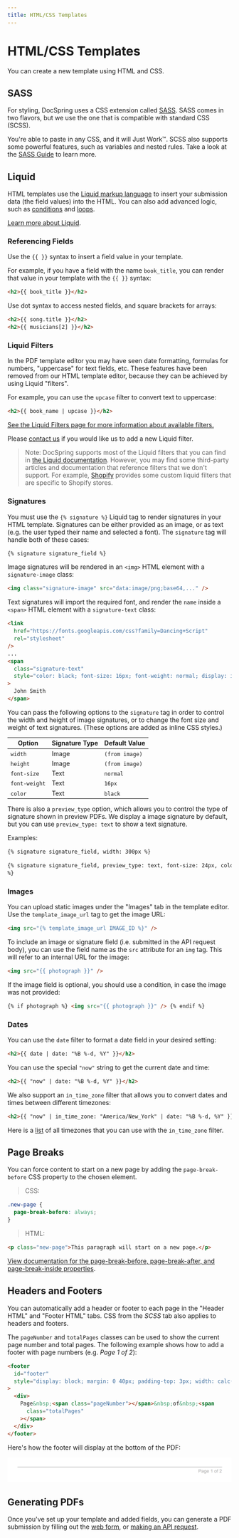 ```yaml
---
title: HTML/CSS Templates
---
```


# HTML/CSS Templates

You can create a new template using HTML and CSS.

## SASS

For styling, DocSpring uses a CSS extension called [SASS](http://sass-lang.com/). SASS comes in two flavors, but we use the one that is compatible with standard CSS (SCSS).

You're able to paste in any CSS, and it will Just Work&trade;. SCSS also supports some powerful features, such as variables and nested rules. Take a look at the [SASS Guide](http://sass-lang.com/guide#topic-2) to learn more.

## Liquid

HTML templates use the [Liquid markup language](https://shopify.github.io/liquid/basics/introduction/) to insert your submission data (the field values) into the HTML. You can also add advanced logic, such as [conditions](https://shopify.github.io/liquid/tags/control-flow/) and [loops](https://shopify.github.io/liquid/tags/iteration/).

[Learn more about Liquid](https://shopify.github.io/liquid/basics/introduction/).

### Referencing Fields

Use the `{{ }}` syntax to insert a field value in your template.

For example, if you have a field with the name `book_title`, you can render that value in your template with the `{{ }}` syntax:

```html
<h2>{{ book_title }}</h2>
```

Use dot syntax to access nested fields, and square brackets for arrays:

```html
<h2>{{ song.title }}</h2>
<h2>{{ musicians[2] }}</h2>
```

### Liquid Filters

In the PDF template editor you may have seen date formatting, formulas for numbers, "uppercase" for text fields, etc. These features have been removed from our HTML template editor, because they can be achieved by using Liquid "filters".

For example, you can use the `upcase` filter to convert text to uppercase:

```html
<h2>{{ book_name | upcase }}</h2>
```

[See the Liquid Filters page for more information about available filters.](./liquid-filters)

Please [contact us](mailto:support@docspring.com) if you would like us to add a new Liquid filter.

> Note: DocSpring supports most of the Liquid filters that you can find in [the Liquid documentation](https://shopify.github.io/liquid/). However, you may find some third-party articles and documentation that reference filters that we don't support. For example, [Shopify](https://shopify.dev/docs/themes/liquid/reference) provides some custom liquid filters that are specific to Shopify stores.

### Signatures

You must use the `{% signature %}` Liquid tag to render signatures in your HTML template. Signatures can be either provided as an image, or as text (e.g. the user typed their name and selected a font). The `signature` tag will handle both of these cases:

```html
{% signature signature_field %}
```

Image signatures will be rendered in an `<img>` HTML element with a `signature-image` class:

```html
<img class="signature-image" src="data:image/png;base64,..." />
```

Text signatures will import the required font, and render the `name` inside a `<span>` HTML element with a `signature-text` class:

```html
<link
  href="https://fonts.googleapis.com/css?family=Dancing+Script"
  rel="stylesheet"
/>
...
<span
  class="signature-text"
  style="color: black; font-size: 16px; font-weight: normal; display: inline-block; font-family: 'Dancing Script';"
>
  John Smith
</span>
```

You can pass the following options to the `signature` tag in order to control the width and height of image signatures, or to change the font size and weight of text signatures. (These options are added as inline CSS styles.)

| Option        | Signature Type | Default Value  |
| ------------- | -------------- | -------------- |
| `width`       | Image          | `(from image)` |
| `height`      | Image          | `(from image)` |
| `font-size`   | Text           | `normal`       |
| `font-weight` | Text           | `16px`         |
| `color`       | Text           | `black`        |

There is also a `preview_type` option, which allows you to control the type of signature shown in preview PDFs. We display a image signature by default, but you can use `preview_type: text` to show a text signature.

Examples:

```html
{% signature signature_field, width: 300px %}
```

```html
{% signature signature_field, preview_type: text, font-size: 24px, color: #333
%}
```

### Images

You can upload static images under the "Images" tab in the template editor. Use the `template_image_url` tag to get the image URL:

```html
<img src="{% template_image_url IMAGE_ID %}" />
```

To include an image or signature field (i.e. submitted in the API request body), you can use the field name as the `src` attribute for an `img` tag. This will refer to an internal URL for the image:

```html
<img src="{{ photograph }}" />
```

If the image field is optional, you should use a condition, in case the image was not provided:

```html
{% if photograph %} <img src="{{ photograph }}" /> {% endif %}
```

### Dates

You can use the `date` filter to format a date field in your desired setting:

```html
<h2>{{ date | date: "%B %-d, %Y" }}</h2>
```

You can use the special `"now"` string to get the current date and time:

```html
<h2>{{ "now" | date: "%B %-d, %Y" }}</h2>
```

We also support an `in_time_zone` filter that allows you to convert dates and times between different timezones:

```html
<h2>{{ "now" | in_time_zone: "America/New_York" | date: "%B %-d, %Y" }}</h2>
```

Here is a [list](./liquid-timezones) of all timezones that you can use with the `in_time_zone` filter.

## Page Breaks

You can force content to start on a new page by adding the `page-break-before` CSS property to the chosen element.

> CSS:

```css
.new-page {
  page-break-before: always;
}
```

> HTML:

```html
<p class="new-page">This paragraph will start on a new page.</p>
```

[View documentation for the page-break-before, page-break-after, and page-break-inside properties](https://developer.mozilla.org/en-US/docs/Web/CSS/page-break-before).

## Headers and Footers

You can automatically add a header or footer to each page in the "Header HTML" and "Footer HTML" tabs. CSS from the _SCSS_ tab also applies to headers and footers.

The `pageNumber` and `totalPages` classes can be used to show the current page number and total pages. The following example shows how to add a footer with page numbers (e.g. _Page 1 of 2_):

```html
<footer
  id="footer"
  style="display: block; margin: 0 40px; padding-top: 3px; width: calc(100% - 80px); border-top: 1px solid #aaa; color: #aaa; text-align: right;"
>
  <div>
    Page&nbsp;<span class="pageNumber"></span>&nbsp;of&nbsp;<span
      class="totalPages"
    ></span>
  </div>
</footer>
```

Here's how the footer will display at the bottom of the PDF:

![Footer Example](./footer-example.png)

## Generating PDFs

Once you've set up your template and added fields, you can generate a PDF submission by filling out the [web form](../web-forms/), or [making an API request](../../api/generate-a-pdf).
